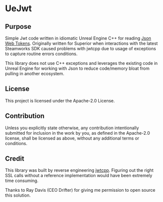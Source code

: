 UeJwt
=====

Purpose
-------

Simple Jwt code written in idiomatic Unreal Engine C++ for reading 
[Json Web Tokens](https://jwt.io/).  Originally written for Superior when interactions 
with the latest Steamworks SDK caused problems with jwtcpp due to usage of exceptions 
to capture routine errors conditions.

This library does not use C++ exceptions and leverages the existing code in Unreal
Engine for working with Json to reduce code/memory bloat from pulling in another
ecosystem.

License
-------

This project is licensed under the Apache-2.0 License.

Contribution
------------

Unless you explicitly state otherwise, any contribution intentionally submitted
for inclusion in the work by you, as defined in the Apache-2.0 license, shall be
licensed as above, without any additional terms or conditions.

Credit
------

This library was built by reverse engineering [jwtcpp](https://github.com/Thalhammer/jwt-cpp).
Figuring out the right SSL calls without a reference implementation would have been extremely
time consuming.

Thanks to Ray Davis (CEO Drifter) for giving me permission to open source this solution.
